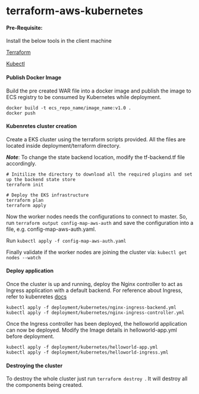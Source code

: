# terraform-aws-kubernetes

#### Pre-Requisite:
Install the below tools in the client machine 

[Terraform](https://www.terraform.io/intro/getting-started/install.html)

[Kubectl](https://kubernetes.io/docs/tasks/tools/install-kubectl/)


#### Publish Docker Image
Build the pre created WAR file into a docker image and publish the image to ECS registry to be consumed by Kubernetes while deployment.

~~~
docker build -t ecs_repo_name/image_name:v1.0 .
docker push
~~~

#### Kubenretes cluster creation

Create a EKS cluster using the terraform scripts provided. All the files are located inside deployment/terraform directory.

***Note***: To change the state backend location, modify the tf-backend.tf file accordingly.

~~~
# Initilize the directory to download all the required plugins and set up the backend state store
terraform init

# Deploy the EKS infrastructure
terraform plan
terraform apply
~~~

Now the worker nodes needs the configurations to connect to master. So, run ``` terraform output config-map-aws-auth ``` and save the configuration into a file, e.g. config-map-aws-auth.yaml.

Run ``` kubectl apply -f config-map-aws-auth.yaml ```

Finally validate if the worker nodes are joining the cluster via: ``` kubectl get nodes --watch ```

#### Deploy application

Once the cluster is up and running, deploy the Nginx controller to act as Ingress application with a default backend. For reference about Ingress, refer to kubenretes [docs](https://kubernetes.io/docs/concepts/services-networking/ingress/#ingress-controllers)

~~~
kubectl apply -f deployment/kubernetes/nginx-ingress-backend.yml
kubectl apply -f deployment/kubernetes/nginx-ingress-controller.yml
~~~

Once the Ingress controller has been deployed, the helloworld application can now be deployed. Modify the Image details in helloworld-app.yml before deployment. 

~~~
kubectl apply -f deployment/kubernetes/helloworld-app.yml
kubectl apply -f deployment/kubernetes/helloworld-ingress.yml
~~~

#### Destroying the cluster

To destroy the whole cluster just run ```terraform destroy ```. It will destroy all the components being created.